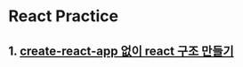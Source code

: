 # React Practice

## 1. [create-react-app 없이 react 구조 만들기](https://puzzle-musician-212.notion.site/CRA-Webpack-c010791cba144857afe5dfc55f3395d8)
